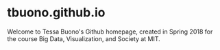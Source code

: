 # tbuono.github.io
Welcome to Tessa Buono's Github homepage, created in Spring 2018 for the course Big Data, Visualization, and Society at MIT.
